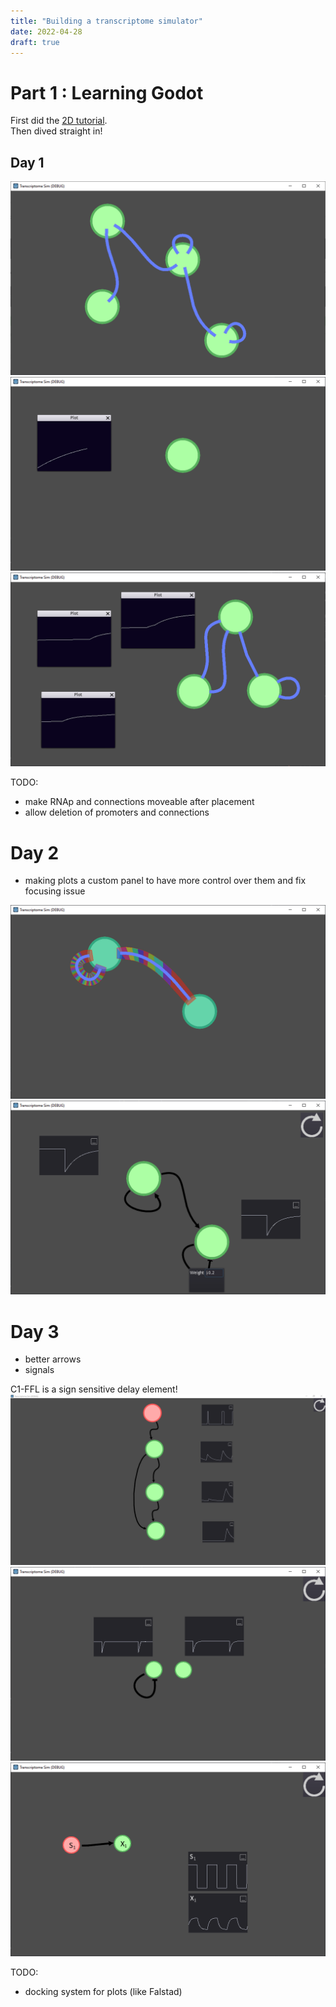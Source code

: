 ```yaml
---
title: "Building a transcriptome simulator"
date: 2022-04-28
draft: true
---
```


# Part 1 : Learning Godot
First did the [2D tutorial](https://docs.godotengine.org/en/stable/getting_started/first_2d_game).  
Then dived straight in!

## Day 1
![RNAp and connections](/TranscriptomeSimDay1[1].PNG)
![Protein production](/TranscriptomeSimDay1[2].PNG)
![Plots](/TranscriptomeSimDay1[3].PNG)

TODO:  
* make RNAp and connections moveable after placement
* allow deletion of promoters and connections

# Day 2
* making plots a custom panel to have more control over them and fix focusing issue

![Colliders on connections](/TranscriptomeSimDay2[1].PNG)
![Arrow heads and connection weights](/TranscriptomeSimDay2[2].PNG)

# Day 3
* better arrows
* signals

C1-FFL is a sign sensitive delay element!
![Sign sensitive delay](/TranscriptomeSimDay3[1].PNG)
![Auto regulation](/TranscriptomeSimDay3[2].PNG)
![Plot labels](/TranscriptomeSimDay3[3].PNG)

TODO:
* docking system for plots (like Falstad)